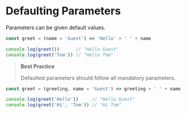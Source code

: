 # Defaulting Parameters

Parameters can be given default values.

```javascript
const greet = (name = 'Guest') => 'Hello' + ' ' + name

console.log(greet())      // "Hello Guest"
console.log(greet('Tom')) // "Hello Tom"
```

> **Best Practice**
>
> Defaulted parameters should follow all mandatory parameters.

```javascript
const greet = (greeting, name = 'Guest') => greeting + ' ' + name

console.log(greet('Hello'))     // "Hello Guest"
console.log(greet('Hi', 'Tom')) // "Hi Tom"
```